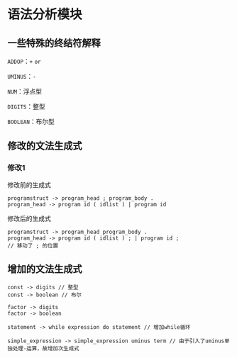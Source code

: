 # 语法分析模块

## 一些特殊的终结符解释

`ADDOP`：`+` `or`

`UMINUS`：`-`

`NUM`：浮点型

`DIGITS`：整型

`BOOLEAN`：布尔型

## 修改的文法生成式

### 修改1

修改前的生成式

```
programstruct -> program_head ; program_body .
program_head -> program id ( idlist ) | program id
```

修改后的生成式

```
programstruct -> program_head program_body .
program_head -> program id ( idlist ) ; | program id ;
// 移动了 ; 的位置
```

## 增加的文法生成式

```
const -> digits // 整型
const -> boolean // 布尔
```

```
factor -> digits
factor -> boolean
```

```
statement -> while expression do statement // 增加while循环
```

```
simple_expression -> simple_expression uminus term // 由于引入了uminus单独处理-运算，故增加次生成式
```